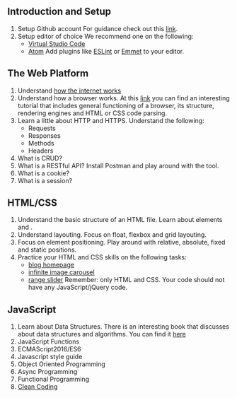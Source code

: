 ## Introduction and Setup
1. Setup Github account
For guidance check out this [link](https://help.github.com/articles/set-up-git/).
2. Setup editor of choice
We recommend one on the following:
    * [Virtual Studio Code](https://code.visualstudio.com/)
    * [Atom](https://atom.io/)
Add plugins like [ESLint](https://eslint.org/) or [Emmet](https://emmet.io/) to your editor.

## The Web Platform
1. Understand [how the internet works](https://ed.ted.com/on/tdUFCocK)
2. Understand how a browser works. At this [link](https://www.html5rocks.com/en/tutorials/internals/howbrowserswork/) you can find an interesting tutorial that includes general functioning of a browser, its structure, rendering engines and HTML or CSS code parsing.
3. Learn a little about HTTP and HTTPS. Understand the following:
    * Requests
    * Responses
    * Methods
    * Headers
4. What is CRUD?
5. What is a RESTful API?
Install Postman and play around with the tool.
6. What is a cookie?
7. What is a session?

## HTML/CSS
1. Understand the basic structure of an HTML file. Learn about elements and .
2. Understand layouting. Focus on float, flexbox and grid layouting.
3. Focus on element positioning. Play around with relative, absolute, fixed and static positions.
4. Practice your HTML and CSS skills on the following tasks:
    * [blog homepage](https://drive.google.com/file/d/0BzeWN3ftbKueZlh2LTRWNE9Dc2c/view)
    * [infinite image carousel](https://amazingcarousel.com/examples/jquery-image-carousel-slider-id13/)
    * [range slider](http://rangeslider.js.org/)
Remember: only HTML and CSS. Your code should not have any JavaScript/jQuery code.

## JavaScript
1. Learn about Data Structures.
There is an interesting book that discusses about data structures and algorithms. You can find it [here](https://github.com/wikisoft/collection)
2. JavaScript Functions
3. ECMAScript2016/ES6
4. Javascript style guide
5. Object Oriented Programming
6. Async Programming
7. Functional Programming
8. [Clean Coding](https://cleancoders.com/)
